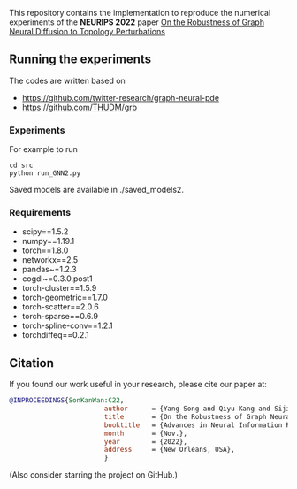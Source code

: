 
This repository contains the implementation to reproduce the numerical experiments 
of the **NEURIPS 2022** paper [On the Robustness of Graph Neural Diffusion to Topology Perturbations](https://arxiv.org/abs/2209.07754)

## Running the experiments
The codes are written based on 
- https://github.com/twitter-research/graph-neural-pde
- https://github.com/THUDM/grb

### Experiments
For example to run 
```
cd src
python run_GNN2.py 
```
Saved models are available in ./saved_models2.

### Requirements

* scipy==1.5.2
* numpy==1.19.1
* torch==1.8.0
* networkx==2.5
* pandas~=1.2.3
* cogdl~=0.3.0.post1
* torch-cluster==1.5.9
* torch-geometric==1.7.0
* torch-scatter==2.0.6
* torch-sparse==0.6.9
* torch-spline-conv==1.2.1
* torchdiffeq==0.2.1

## Citation
If you found our work useful in your research, please cite our paper at:
```bibtex
@INPROCEEDINGS{SonKanWan:C22,
						author      = {Yang Song and Qiyu Kang and Sijie Wang and Kai Zhao and Wee Peng Tay},
						title       = {On the Robustness of Graph Neural Diffusion to Topology Perturbations},
						booktitle   = {Advances in Neural Information Processing Systems (NeurIPS)},
						month       = {Nov.},
						year        = {2022},
						address     = {New Orleans, USA},
						}
```
(Also consider starring the project on GitHub.)
